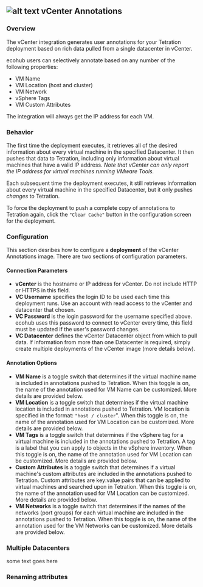 ## ![alt text](https://github.com/techBeck03/Scratch/raw/master/ecoScripts/vcenter/icon.png "Logo") vCenter Annotations

### Overview
The vCenter integration generates user annotations for your Tetration deployment based on rich data pulled from a single datacenter in vCenter.

ecohub users can selectively annotate based on any number of the following properties:

- VM Name
- VM Location (host and cluster)
- VM Network
- vSphere Tags
- VM Custom Attributes

The integration will always get the IP address for each VM.

### Behavior

The first time the deployment executes, it retrieves all of the desired information about every virtual machine in the specified Datacenter. It then pushes that data to Tetration, including only information about virtual machines that have a valid IP address. *Note that vCenter can only report the IP address for virtual machines running VMware Tools.*

Each subsequent time the deployment executes, it still retrieves information about every virtual machine in the specified Datacenter, but it only pushes *changes* to Tetration.

To force the deployment to push a complete copy of annotations to Tetration again, click the `"Clear Cache"` button in the configuration screen for the deployment.

### Configuration

This section desribes how to configure a **deployment** of the vCenter Annotations image. There are two sections of configuration parameters.

#### Connection Parameters

- **vCenter** is the hostname or IP address for vCenter. Do not include HTTP or HTTPS in this field.
- **VC Username** specifies the login ID to be used each time this deployment runs. Use an account with read access to the vCenter and datacenter that chosen.
- **VC Password** is the login password for the username specified above. ecohub uses this password to connect to vCenter every time, this field must be updated if the user's password changes.
- **VC Datacenter** defines the vCenter Datacenter object from which to pull data. If information from more than one Datacenter is required, simply create multiple deployments of the vCenter image (more details below).

#### Annotation Options

- **VM Name** is a toggle switch that determines if the virtual machine name is included in annotations pushed to Tetration. When this toggle is on, the name of the annotation used for VM Name can be customized. More details are provided below.
- **VM Location** is a toggle switch that determines if the virtual machine location is included in annotations pushed to Tetration. VM location is specified in the format: `"host / cluster`". When this toggle is on, the name of the annotation used for VM Location can be customized. More details are provided below.
- **VM Tags** is a toggle switch that determines if the vSphere tag for a virtual machine is included in the annotations pushed to Tetration. A tag is a label that you can apply to objects in the vSphere inventory. When this toggle is on, the name of the annotation used for VM Location can be customized. More details are provided below.
- **Custom Attributes** is a toggle switch that determines if a virtual machine's custom attributes are included in the annotations pushed to Tetration. Custom attributes are key:value pairs that can be applied to virtual machines and searched upon in Tetration. When this toggle is on, the name of the annotation used for VM Location can be customized. More details are provided below.
- **VM Networks** is a toggle switch that determines if the names of the networks (port groups) for each virtual machine are included in the annotations pushed to Tetration. When this toggle is on, the name of the annotation used for the VM Networks can be customized. More details are provided below.

### Multiple Datacenters

some text goes here

### Renaming attributes